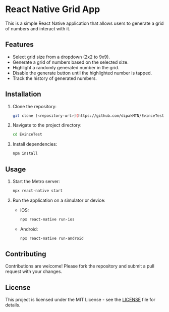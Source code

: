 # React Native Grid App

This is a simple React Native application that allows users to generate a grid of numbers and interact with it.

## Features

- Select grid size from a dropdown (2x2 to 9x9).
- Generate a grid of numbers based on the selected size.
- Highlight a randomly generated number in the grid.
- Disable the generate button until the highlighted number is tapped.
- Track the history of generated numbers.

## Installation

1. Clone the repository:

   ```bash
   git clone [<repository-url>](https://github.com/dipakMTN/EvinceTest.git)
   ```

2. Navigate to the project directory:

   ```bash
   cd EvinceTest
   ```

3. Install dependencies:

   ```bash
   npm install
   ```

## Usage

1. Start the Metro server:

   ```bash
   npx react-native start
   ```

2. Run the application on a simulator or device:

   - iOS:

     ```bash
     npx react-native run-ios
     ```

   - Android:

     ```bash
     npx react-native run-android
     ```

## Contributing

Contributions are welcome! Please fork the repository and submit a pull request with your changes.

## License

This project is licensed under the MIT License - see the [LICENSE](LICENSE) file for details.
